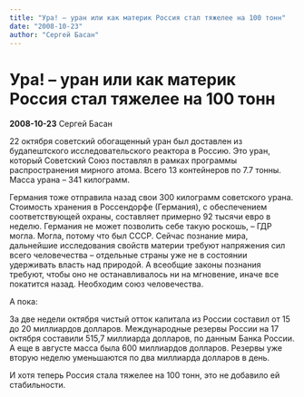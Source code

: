 ```yaml
---
title: "Ура! – уран или как материк Россия стал тяжелее на 100 тонн"
date: "2008-10-23"
author: "Сергей Басан"
---
```


# Ура! – уран или как материк Россия стал тяжелее на 100 тонн

**2008-10-23** Сергей Басан

22 октября советский обогащенный уран был доставлен из будапештского исследовательского реактора в Россию. Это уран, который Советский Союз поставлял в рамках программы распространения мирного атома. Всего 13 контейнеров по 7.7 тонны. Масса урана – 341 килограмм. 



Германия тоже отправила назад свои 300 килограмм советского урана. Стоимость хранения в Россендорфе (Германия), с обеспечением соответствующей охраны, составляет примерно 92 тысячи евро в неделю. Германия не может позволить себе такую роскошь, – ГДР могла. Могла, потому что был СССР. Сейчас познание мира, дальнейшие исследования свойств материи требуют напряжения сил всего человечества – отдельные страны уже не в состоянии удерживать власть над природой. А всеобщие законы познания требуют, чтобы оно не останавливалось ни на мгновение, иначе все покатится назад. Необходим союз человечества. 



А пока:



За две недели октября чистый отток капитала из России составил от 15 до 20 миллиардов долларов. Международные резервы России на 17 октября составили 515,7 миллиарда долларов, по данным Банка России. А еще в августе масса была 600 миллиардов долларов. Резервы уже вторую неделю уменьшаются по два миллиарда долларов в день. 



И хотя теперь Россия стала тяжелее на 100 тонн, это не добавило ей стабильности.